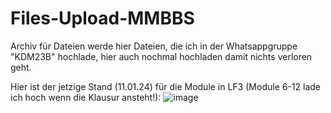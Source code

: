 # Files-Upload-MMBBS
Archiv für Dateien
werde hier Dateien, die ich in der Whatsappgruppe "KDM23B" hochlade, hier auch nochmal hochladen damit nichts verloren geht.

Hier ist der jetzige Stand (11.01.24) für die Module in LF3 (Module 6-12 lade ich hoch wenn die Klausur ansteht!): 
![image](https://github.com/ReinerBalschun/Files-Upload-MMBBS/assets/152055446/bebd5556-7257-460e-959c-052ce46beb1f)
